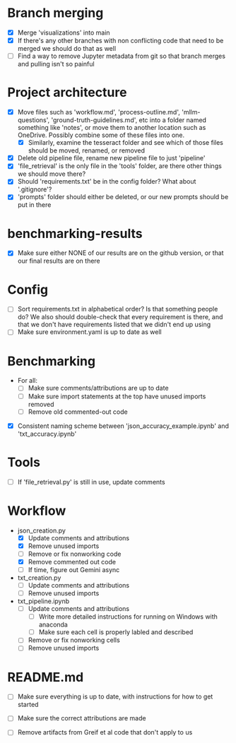 # Branch merging
- [X] Merge 'visualizations' into main
- [X] If there's any other branches with non conflicting code that need to be merged we should do that as well
- [ ] Find a way to remove Jupyter metadata from git so that branch merges and pulling isn't so painful

# Project architecture
- [X] Move files such as 'workflow.md', 'process-outline.md', 'mllm-questions', 'ground-truth-guidelines.md', etc into a folder named something like 'notes', or move them to another location such as OneDrive. Possibly combine some of these files into one. 
    - [X] Similarly, examine the tesseract folder and see which of those files should be moved, renamed, or removed
- [X] Delete old pipeline file, rename new pipeline file to just 'pipeline'
- [X] 'file_retrieval' is the only file in the 'tools' folder, are there other things we should move there? 
- [X] Should 'requirements.txt' be in the config folder? What about '.gitignore'?
- [X] 'prompts' folder should either be deleted, or our new prompts should be put in there

# benchmarking-results
- [X] Make sure either NONE of our results are on the github version, or that our final results are on there

# Config
- [ ] Sort requirements.txt in alphabetical order? Is that something people do? We also should double-check that every requirement is there, and that we don't have requirements listed that we didn't end up using
- [ ] Make sure environment.yaml is up to date as well

# Benchmarking
- For all:
    - [ ] Make sure comments/attributions are up to date
    - [ ] Make sure import statements at the top have unused imports removed
    - [ ] Remove old commented-out code
- [X] Consistent naming scheme between 'json_accuracy_example.ipynb' and 'txt_accuracy.ipynb'

# Tools
- [ ] If 'file_retrieval.py' is still in use, update comments

# Workflow
- json_creation.py
    - [X] Update comments and attributions
    - [X] Remove unused imports
    - [ ] Remove or fix nonworking code
    - [X] Remove commented out code
    - [ ] If time, figure out Gemini async
- txt_creation.py
    - [ ] Update comments and attributions
    - [ ] Remove unused imports
- txt_pipeline.ipynb
    - [ ] Update comments and attributions
        - [ ] Write more detailed instructions for running on Windows with anaconda
        - [ ] Make sure each cell is properly labled and described
    - [ ] Remove or fix nonworking cells
    - [ ] Remove unused imports

# README.md
- [ ] Make sure everything is up to date, with instructions for how to get started
- [ ] Make sure the correct attributions are made
- [ ] Remove artifacts from Greif et al code that don't apply to us








